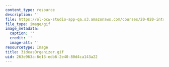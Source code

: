 ```yaml
---
content_type: resource
description: ''
file: https://ol-ocw-studio-app-qa.s3.amazonaws.com/courses/20-020-introduction-to-biological-engineering-design-spring-2009/263e963a6e13edb62e4080d4ca143a22_3ideasOrganizer.gif
file_type: image/gif
image_metadata:
  caption: ''
  credit: ''
  image-alt: ''
resourcetype: Image
title: 3ideasOrganizer.gif
uid: 263e963a-6e13-edb6-2e40-80d4ca143a22
---
```

